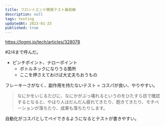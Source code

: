 ```yaml
---
title: フロントエンド開発テスト最前線
description: null
tags: testing
updatedAt: 2023-01-25
published: true
---
```


https://logmi.jp/tech/articles/328078

#2/4まで呼んだ。

- ピンチポイント、ナローポイント
  - ボトルネックになりうる箇所
  - ここを押さえておけば大丈夫ちおうもの

フレーキーさがなく、副作用を持たないテスト = コスパが良い、やりやすい。

> なにかをいじるたびに、なにかがぶっ壊れるというのをひたすら目で確認するとなると、やはり人はだんだん疲れてきたり、飽きてきたり、モチベーションが落ちたり、成果も落ちたりします。 

自動化がコスパとしてペイできるようになるとテストが書きやすい。
